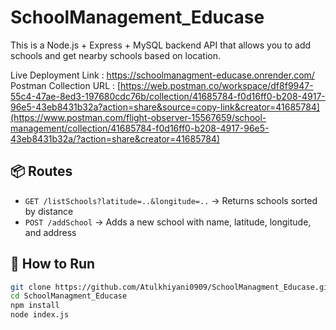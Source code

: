# SchoolManagement_Educase

This is a Node.js + Express + MySQL backend API that allows you to add schools and get nearby schools based on location.

Live Deployment Link   : https://schoolmanagment-educase.onrender.com/
Postman Collection URL : [https://web.postman.co/workspace/df8f9947-55c4-47ae-8ed3-197680cdc76b/collection/41685784-f0d16ff0-b208-4917-96e5-43eb8431b32a?action=share&source=copy-link&creator=41685784](https://www.postman.com/flight-observer-15567659/school-management/collection/41685784-f0d16ff0-b208-4917-96e5-43eb8431b32a/?action=share&creator=41685784)

## 📦 Routes

- `GET /listSchools?latitude=..&longitude=..` → Returns schools sorted by distance  
- `POST /addSchool` → Adds a new school with name, latitude, longitude, and address

## 🚀 How to Run

```bash
git clone https://github.com/Atulkhiyani0909/SchoolManagment_Educase.git
cd SchoolManagment_Educase
npm install
node index.js
